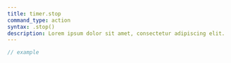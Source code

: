 ```yaml
---
title: timer.stop
command_type: action
syntax: .stop()
description: Lorem ipsum dolor sit amet, consectetur adipiscing elit.
---
```


```javascript
// example
```
